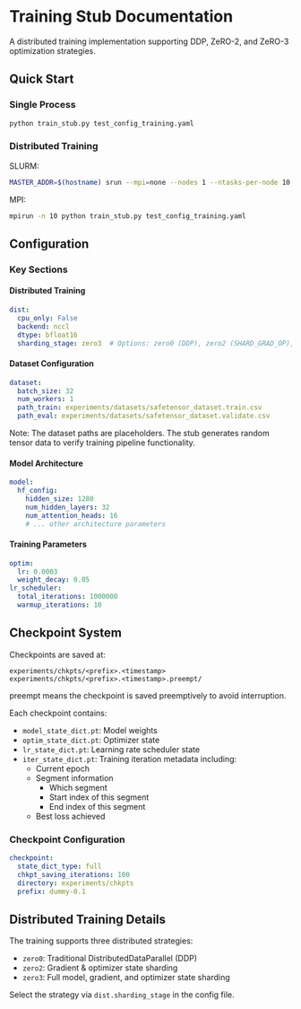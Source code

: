 # Training Stub Documentation

A distributed training implementation supporting DDP, ZeRO-2, and ZeRO-3 optimization strategies.

## Quick Start

### Single Process
```bash
python train_stub.py test_config_training.yaml
```

### Distributed Training
SLURM:
```bash
MASTER_ADDR=$(hostname) srun --mpi=none --nodes 1 --ntasks-per-node 10 --gpus-per-node 10 bash -c "python train_stub.py test_config_training.yaml"
```

MPI:
```bash
mpirun -n 10 python train_stub.py test_config_training.yaml
```

## Configuration

### Key Sections

#### Distributed Training
```yaml
dist:
  cpu_only: False
  backend: nccl
  dtype: bfloat16
  sharding_stage: zero3  # Options: zero0 (DDP), zero2 (SHARD_GRAD_OP), zero3 (FULL_SHARD)
```

#### Dataset Configuration
```yaml
dataset:
  batch_size: 32
  num_workers: 1
  path_train: experiments/datasets/safetensor_dataset.train.csv
  path_eval: experiments/datasets/safetensor_dataset.validate.csv
```

Note: The dataset paths are placeholders. The stub generates random tensor data to verify training pipeline functionality.

#### Model Architecture
```yaml
model:
  hf_config:
    hidden_size: 1280
    num_hidden_layers: 32
    num_attention_heads: 16
    # ... other architecture parameters
```

#### Training Parameters
```yaml
optim:
  lr: 0.0003
  weight_decay: 0.05
lr_scheduler:
  total_iterations: 1000000
  warmup_iterations: 10
```

## Checkpoint System

Checkpoints are saved at:
```
experiments/chkpts/<prefix>.<timestamp>
experiments/chkpts/<prefix>.<timestamp>.preempt/
```
preempt means the checkpoint is saved preemptively to avoid interruption.

Each checkpoint contains:
- `model_state_dict.pt`: Model weights
- `optim_state_dict.pt`: Optimizer state
- `lr_state_dict.pt`: Learning rate scheduler state
- `iter_state_dict.pt`: Training iteration metadata including:
  - Current epoch
  - Segment information
    - Which segment
    - Start index of this segment
    - End index of this segment
  - Best loss achieved

### Checkpoint Configuration
```yaml
checkpoint:
  state_dict_type: full
  chkpt_saving_iterations: 100
  directory: experiments/chkpts
  prefix: dummy-0.1
```

## Distributed Training Details

The training supports three distributed strategies:
- `zero0`: Traditional DistributedDataParallel (DDP)
- `zero2`: Gradient & optimizer state sharding
- `zero3`: Full model, gradient, and optimizer state sharding

Select the strategy via `dist.sharding_stage` in the config file.

